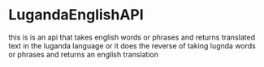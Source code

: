 # LugandaEnglishAPI
this is is an api that takes english words or phrases and returns translated text in the luganda language or it does the reverse of taking lugnda words or phrases and returns an english translation
